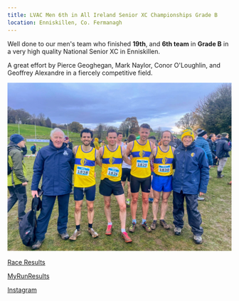```yaml
---
title: LVAC Men 6th in All Ireland Senior XC Championships Grade B
location: Enniskillen, Co. Fermanagh
---
```


Well done to our men's team who finished <b>19th</b>, and <b>6th team</b> in <b>Grade B</b> in a very high quality National Senior XC in Enniskillen.

A great effort by Pierce Geoghegan, Mark Naylor, Conor O'Loughlin, and Geoffrey Alexandre in a fiercely competitive field. 

<img src="/assets/images/races/2024/national-senior-xc/2024-11-17_national_xc_enniskillen.jpeg" class="img-fluid" alt="Mens Team National Senior XC">

<a href="/races/2024-11-17-National-Senior-XC/" target="_blank" rel="noopener noreferrer">Race Results</a>

<a href="https://www.myrunresults.com/events/123ie_national_senior__u23_xc_2024/5533/results" target="_blank" rel="noopener noreferrer">MyRunResults</a>

<a href="https://www.instagram.com/liffeyvalleyac/p/DCfSHheAeza/?img_index=1" target="_blank" rel="noopener noreferrer">Instagram</a>
